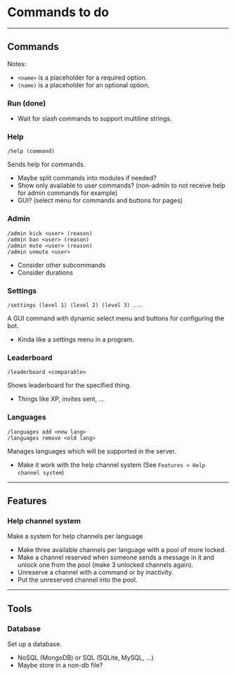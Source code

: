 # Commands to do

---
## Commands
Notes:
- `<name>` is a placeholder for a required option.
- `(name)` is a placeholder for an optional option.

### Run (done)
- Wait for slash commands to support multiline strings.

### Help
```
/help (command)
```
Sends help for commands.
- Maybe split commands into modules if needed?
- Show only available to user commands? (non-admin to not receive help for admin commands for example)
- GUI? (select menu for commands and buttons for pages)

### Admin
```
/admin kick <user> (reason)
/admin ban <user> (reason)
/admin mute <user> (reason)
/admin unmute <user>
```
- Consider other subcommands
- Consider durations

### Settings
```
/settings (level 1) (level 2) (level 3) ...
```
A GUI command with dynamic select menu and buttons for configuring the bot.
- Kinda like a settings menu in a program.

### Leaderboard
```
/leaderboard <comparable>
```
Shows leaderboard for the specified thing.
- Things like XP, invites sent, ...

### Languages
```
/languages add <new lang>
/languages remove <old lang>
```
Manages languages which will be supported in the server.
- Make it work with the help channel system (See `Features > Help channel system`)

---
## Features

### Help channel system
Make a system for help channels per language
- Make three available channels per language with a pool of more locked.
- Make a channel reserved when someone sends a message in it and unlock one from the pool (make 3 unlocked channels again).
- Unreserve a channel with a command or by inactivity.
- Put the unreserved channel into the pool.

---
## Tools

### Database
Set up a database.
- NoSQL (MongoDB) or SQL (SQLite, MySQL, ...)
- Maybe store in a non-db file?